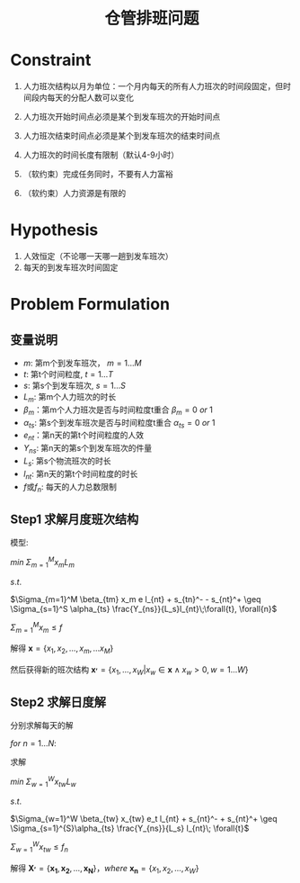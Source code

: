 <div align='center'> 

# 仓管排班问题

</div>


# Constraint

1. 人力班次结构以月为单位：一个月内每天的所有人力班次的时间段固定，但时间段内每天的分配人数可以变化

2. 人力班次开始时间点必须是某个到发车班次的开始时间点

3. 人力班次结束时间点必须是某个到发车班次的结束时间点

4. 人力班次的时间长度有限制（默认4-9小时）

5. （软约束）完成任务同时，不要有人力富裕

6. （软约束）人力资源是有限的

# Hypothesis

1. 人效恒定（不论哪一天哪一趟到发车班次）
2. 每天的到发车班次时间固定

# Problem Formulation

## 变量说明

- $m$: 第m个到发车班次， $m = 1 \dots M$
- $t$: 第t个时间粒度, $t=1 \dots T$
- $s$: 第s个到发车班次, $s=1 \dots S$
- $L_m$: 第m个人力班次的时长
- $\beta_m$：第m个人力班次是否与时间粒度t重合 $\beta_m = 0~or~1$
- $\alpha_{ts}$: 第s个到发车班次是否与时间粒度t重合 $\alpha_{ts} = 0~or~1$
- $e_{nt}$：第n天的第t个时间粒度的人效
- $Y_{ns}$: 第n天的第s个到发车班次的件量
- $L_s$: 第s个物流班次的时长
- $l_{nt}$: 第n天的第t个时间粒度的时长
- $f$或$f_n$: 每天的人力总数限制


## Step1 求解月度班次结构

模型:

$min\;\Sigma_{m=1}^M x_mL_m$

$s.t.$ 

$\Sigma_{m=1}^M \beta_{tm} x_m e l_{nt} + s_{tn}^- - s_{nt}^+ \geq \Sigma_{s=1}^S \alpha_{ts} \frac{Y_{ns}}{L_s}l_{nt}\;\forall{t}, \forall{n}$ 

$\Sigma_{m=1}^M x_{m} \leq f$

解得 $\mathbf{x} = \{x_1, x_2, \dots,x_m, \dots x_M \}$

然后获得新的班次结构 $\mathbf{x^{,}} = \{x_1, \dots,x_W | x_w \in \mathbf{x}\land x_w > 0 , w=1\dots W\}$

## Step2 求解日度解

分别求解每天的解

$for~n = 1\dots N:$

求解

$min\; \Sigma_{w=1}^{W}x_{tw}L_w$

$s.t.$

$\Sigma_{w=1}^W \beta_{tw} x_{tw} e_t l_{nt} + s_{nt}^- + s_{nt}^+ \geq \Sigma_{s=1}^{S}\alpha_{ts} \frac{Y_{ns}}{L_s} l_{nt}\; \forall{t}$

$\Sigma_{w=1}^W x_{tw} \leq f_n$

解得 $\mathbf{X^,} = \{\mathbf{x_1}, \mathbf{x_2}, \dots, \mathbf{x_N}\}，where~\mathbf{x_n} = \{x_1, x_2, \dots, x_W\}$